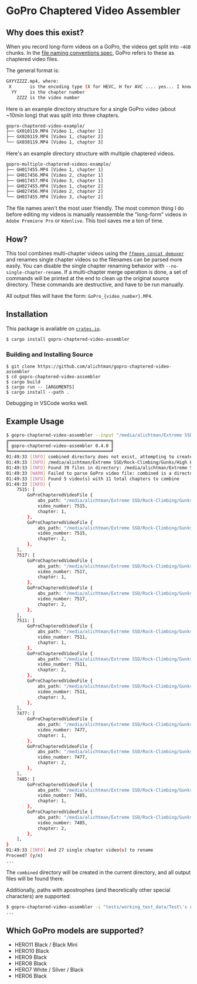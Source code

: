 # GoPro Chaptered Video Assembler

## Why does this exist?

When you record long-form videos on a GoPro, the videos get split into `~4GB` chunks. In the [file naming conventions spec](https://community.gopro.com/s/article/GoPro-Camera-File-Naming-Convention?language=en_US), GoPro refers to these as chaptered video files.

The general format is:

```bash
GXYYZZZZ.mp4, where:
 X       is the encoding type (X for HEVC, H for AVC .... yes... I know)
  YY     is the chapter number
    ZZZZ is the video number
```

Here is an example directory structure for a single GoPro video (about ~10min long) that was split into three chapters.

```bash
gopro-chaptered-video-example/
├── GX010119.MP4 [Video 1, chapter 1]
├── GX020119.MP4 [Video 1, chapter 2]
└── GX030119.MP4 [Video 1, chapter 3]
```

Here's an example directory structure with multiple chaptered videos.

```bash
gopro-multiple-chaptered-videos-example/
├── GH017455.MP4 [Video 1, chapter 1]
├── GH017456.MP4 [Video 2, chapter 1]
├── GH017457.MP4 [Video 3, chapter 1]
├── GH027455.MP4 [Video 1, chapter 2]
├── GH027456.MP4 [Video 2, chapter 2]
└── GH037455.MP4 [Video 3, chapter 2]
```

The file names aren't the most user friendly. The most common thing I do before editing my videos is manually reassemble the "long-form" videos in `Adobe Premiere Pro` or `Kdenlive`. This tool saves me a ton of time.

## How?

This tool combines multi-chapter videos using the [`ffmpeg concat demuxer`](https://stackoverflow.com/a/11175851) and renames single chapter videos so the filenames can be parsed more easily. You can disable the single chapter renaming behavior with `--no-single-chapter-rename`. If a multi-chapter merge operation is done, a set of commands will be printed at the end to clean up the original source directory. These commands are destructive, and have to be run manually.

All output files will have the form: `GoPro_{video_number}.MP4`.

## Installation

This package is available on [`crates.io`](https://crates.io/crates/gopro-chaptered-video-assembler). 

```bash
$ cargo install gopro-chaptered-video-assembler
```

### Building and Installing Source

```
$ git clone https://github.com/alichtman/gopro-chaptered-video-assembler
$ cd gopro-chaptered-video-assembler
$ cargo build
$ cargo run -- [ARGUMENTS]
$ cargo install --path .
```

Debugging in VSCode works well.

## Example Usage

```bash
$ gopro-chaptered-video-assembler --input "/media/alichtman/Extreme SSD/Rock-Climbing/Gunks/High Exposure/" --output combined
╔═══════════════════════════════════════╗
║ gopro-chaptered-video-assembler 0.4.0 ║
╚═══════════════════════════════════════╝
01:49:33 [INFO] combined directory does not exist, attempting to create it now...
01:49:33 [INFO] /media/alichtman/Extreme SSD/Rock-Climbing/Gunks/High Exposure/combined directory exists, using it...
01:49:33 [INFO] Found 39 files in directory: /media/alichtman/Extreme SSD/Rock-Climbing/Gunks/High Exposure
01:49:33 [WARN] Failed to parse GoPro video file: combined is a directory
01:49:33 [INFO] Found 5 video(s) with 11 total chapters to combine
01:49:33 [INFO] {
    7515: [
        GoProChapteredVideoFile {
            abs_path: "/media/alichtman/Extreme SSD/Rock-Climbing/Gunks/High Exposure/GH017515.MP4",
            video_number: 7515,
            chapter: 1,
        },
        GoProChapteredVideoFile {
            abs_path: "/media/alichtman/Extreme SSD/Rock-Climbing/Gunks/High Exposure/GH027515.MP4",
            video_number: 7515,
            chapter: 2,
        },
    ],
    7517: [
        GoProChapteredVideoFile {
            abs_path: "/media/alichtman/Extreme SSD/Rock-Climbing/Gunks/High Exposure/GH017517.MP4",
            video_number: 7517,
            chapter: 1,
        },
        GoProChapteredVideoFile {
            abs_path: "/media/alichtman/Extreme SSD/Rock-Climbing/Gunks/High Exposure/GH027517.MP4",
            video_number: 7517,
            chapter: 2,
        },
    ],
    7511: [
        GoProChapteredVideoFile {
            abs_path: "/media/alichtman/Extreme SSD/Rock-Climbing/Gunks/High Exposure/GH017511.MP4",
            video_number: 7511,
            chapter: 1,
        },
        GoProChapteredVideoFile {
            abs_path: "/media/alichtman/Extreme SSD/Rock-Climbing/Gunks/High Exposure/GH027511.MP4",
            video_number: 7511,
            chapter: 2,
        },
        GoProChapteredVideoFile {
            abs_path: "/media/alichtman/Extreme SSD/Rock-Climbing/Gunks/High Exposure/GH037511.MP4",
            video_number: 7511,
            chapter: 3,
        },
    ],
    7477: [
        GoProChapteredVideoFile {
            abs_path: "/media/alichtman/Extreme SSD/Rock-Climbing/Gunks/High Exposure/GH017477.MP4",
            video_number: 7477,
            chapter: 1,
        },
        GoProChapteredVideoFile {
            abs_path: "/media/alichtman/Extreme SSD/Rock-Climbing/Gunks/High Exposure/GH027477.MP4",
            video_number: 7477,
            chapter: 2,
        },
    ],
    7485: [
        GoProChapteredVideoFile {
            abs_path: "/media/alichtman/Extreme SSD/Rock-Climbing/Gunks/High Exposure/GH017485.MP4",
            video_number: 7485,
            chapter: 1,
        },
        GoProChapteredVideoFile {
            abs_path: "/media/alichtman/Extreme SSD/Rock-Climbing/Gunks/High Exposure/GH027485.MP4",
            video_number: 7485,
            chapter: 2,
        },
    ],
}
01:49:33 [INFO] And 27 single chapter video(s) to rename
Proceed? (y/n)
...
```

The `combined` directory will be created in the current directory, and all output files will be found there.

Additionally, paths with apostrophes (and theoretically other special characters) are supported:

```bash
$ gopro-chaptered-video-assembler -i "tests/working_test_data/Test\'s Apostrophe"  -o tests/output
...
```

## Which GoPro models are supported?

- HERO11 Black / Black Mini
- HERO10 Black
- HERO9 Black
- HERO8 Black
- HERO7 White / Silver / Black
- HERO6 Black
